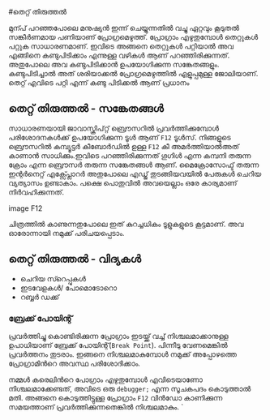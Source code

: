 #തെറ്റ് തിരുത്തൽ

മുന്പ് പറഞ്ഞപോലെ മനുഷ്യന്‍ ഇന്ന് ചെയ്യുന്നതില്‍ വച്ചു ഏറ്റവും കൂടുതല്‍ സങ്കീര്‍ണമായ പണിയാണ് പ്രോഗ്രമെഴുത്ത്. പ്രോഗ്രാം എഴുതുമ്പോള്‍ തെറ്റുകള്‍ പറ്റുക സാധാരണമാണ്. ഇവിടെ അങ്ങനെ തെറ്റുകള്‍ പറ്റിയാല്‍ അവ എങ്ങിനെ കണ്ടുപിടിക്കാം എന്നുള്ള വഴികള്‍ ആണ് പറഞ്ഞിരിക്കുന്നത്. അതുപോലെ അവ കണ്ടുപിടിക്കാന്‍ ഉപയോഗിക്കുന്ന സങ്കേതങ്ങളും. കണ്ടുപിടിച്ചാല്‍ അത് ശരിയാക്കല്‍ പ്രോഗ്രമെഴുത്തില്‍ എളുപ്പമുള്ള ജോലിയാണ്. തെറ്റ് എവിടെ പറ്റി എന്ന് കണ്ടു പിടിക്കല്‍ ആണ് പ്രധാനം

## തെറ്റ് തിരുത്തൽ - സങ്കേതങ്ങള്‍

സാധാരണയായി ജാവാസ്ക്രിപ്റ്റ് ബ്രൌസറില്‍ പ്രവര്‍ത്തിക്കുമ്പോള്‍ പരിശോദനകള്‍ക്ക് ഉപയോഗിക്കുന്ന ടൂള്‍ ആണ് `F12` ടൂള്‍സ്. നിങ്ങളുടെ ബ്രൌസറില്‍ കമ്പ്യൂട്ടര്‍ കീബോര്‍ഡില്‍ ഉള്ള `F12` കീ അമര്‍ത്തിയാല്‍അത് കാണാന്‍ സാധിക്കും.ഇവിടെ പറഞ്ഞിരിക്കുന്നത് ഗൂഗിള്‍ എന്ന കമ്പനി തരുന്ന ക്രോം എന്ന ബ്രൌസര്‍ തരുന്ന സങ്കേതങ്ങള്‍ ആണ്. മൈക്രോസോഫ്ട്‌ തരുന്ന ഇന്റര്‍നെറ്റ്‌ എക്സ്പ്ലോറര്‍ അതുപോലെ എഡ്ജ് തുടങ്ങിയവയില്‍ പേരുകള്‍ ചെറിയ വ്യത്യാസം ഉണ്ടാകാം. പക്ഷെ പൊതുവില്‍ അവയെല്ലാം ഒരേ കാര്യമാണ് നിര്‍വഹിക്കുന്നത്.

image F12

ചിത്രത്തില്‍ കാണുന്നതുപോലെ ഇത് കുറച്ചധികം ടൂളുകളുടെ കൂട്ടമാണ്. അവ ഓരോന്നായി നമുക്ക് പരിചയപ്പെടാം.
## തെറ്റ് തിരുത്തൽ - വിദ്യകള്‍
- ചെറിയ സ്റെപ്പുകള്‍
- ഇടവേളകള്‍/ പോമൊടോറൊ
- റബ്ബര്‍ ഡക്ക്

### ബ്രേക്ക്‌ പോയിന്റ്‌
പ്രവര്‍ത്തിച്ചു കൊണ്ടിരിക്കുന്ന പ്രോഗ്രാം ഇടയ്ക്ക് വച്ച് നിശ്ചലമാക്കാനുള്ള ഉപാധിയാണ് ബ്രേക്ക്‌ പോയിന്റ്‌(`Break Point`). പിന്നീടു വേണമെങ്കില്‍ പ്രവര്‍ത്തനം തുടരാം. ഇങ്ങനെ നിശ്ചലമാകുമ്പോള്‍ നമുക്ക് അപ്പോഴത്തെ പ്രോഗ്രാമിന്‍റെ അവസ്ഥ പരിശോദിക്കാം.

നമ്മള്‍ കരെലിന്‍റെ പോഗ്രാം എഴുതുമ്പോള്‍ എവിടെയാണോ നിശ്ചലമാക്കേണ്ടത്, അവിടെ ഒരു `debugger;` എന്ന സൂചകപദം കൊടുത്താല്‍ മതി. അങ്ങനെ കൊടുത്തിട്ടുള്ള പ്രോഗ്രാം `F12` വിന്‍ഡോ കാണിക്കുന്ന സമയത്താണ് പ്രവര്‍ത്തിക്കുന്നതെങ്കില്‍ നിശ്ചലമാകും.
`

